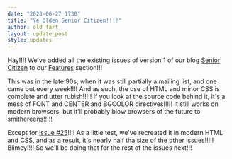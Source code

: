 ```yaml
---
date: "2023-06-27 1730"
title: "Ye Olden Senior Citizen!!!!"
author: old_fart
layout: update_post
style: updates
---
```

Hay!!!! We've added all the existing issues of version 1 of our blog [Senior Citizen](../features/citizen/) to our [Features](../features/) section!!!

This was in the late 90s, when it was still partially a mailing list, and one came out every week!!!! And as such, the use of HTML and minor CSS is complete and utter rubish!!!!! If you look at the source code behind it, it's a mess of FONT and CENTER and BGCOLOR directives!!!!! It still works on modern browsers, but it'll probably blow browsers of the future to smithereens!!!!!

Except for [issue #25](../features/citizen/25.html)!!!! As a little test, we've recreated it in modern HTML and CSS, and as a result, it's nearly half tha size of the other issues!!!!! Blimey!!!! So we'll be doing that for the rest of the issues next!!!
